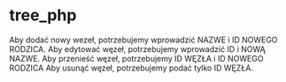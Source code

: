 # tree_php
Aby dodać nowy wezeł, potrzebujemy wprowadzić NAZWE i ID NOWEGO RODZICA.
Aby edytować węzeł, potrzebujemy wprowadzić ID i NOWĄ NAZWE.
Aby przenieść węzeł, potrzebujemy ID WĘZŁA i ID NOWEGO RODZICA
Aby usunąć węzeł, potrzebujemy podać tylko ID WĘZŁA.
